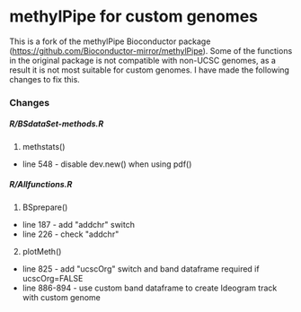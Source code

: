 # methylPipe for custom genomes
This is a fork of the methylPipe Bioconductor package (https://github.com/Bioconductor-mirror/methylPipe).
Some of the functions in the original package is not compatible with non-UCSC genomes, as a result it is not most suitable for custom genomes. I have made the following changes to fix this.

### Changes
##### R/BSdataSet-methods.R
1. methstats()
* line 548 - disable dev.new() when using pdf()

##### R/Allfunctions.R
1. BSprepare()
* line 187 - add "addchr" switch
* line 226 - check "addchr"

2. plotMeth()
* line 825 - add "ucscOrg" switch and band dataframe required if ucscOrg=FALSE
* line 886-894 - use custom band dataframe to create Ideogram track with custom genome

